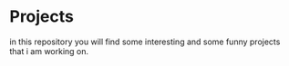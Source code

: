# Projects

in this repository you will find some interesting and some funny projects that i am working on.
